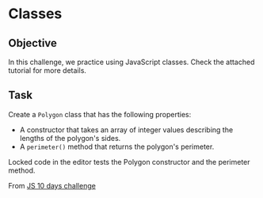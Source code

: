 # Classes

## Objective

In this challenge, we practice using JavaScript classes. Check the attached tutorial for more details.

## Task

Create a `Polygon` class that has the following properties:

- A constructor that takes an array of integer values describing the lengths of the polygon's sides.
- A `perimeter()` method that returns the polygon's perimeter.

Locked code in the editor tests the Polygon constructor and the perimeter method.

From [JS 10 days challenge](https://www.hackerrank.com/challenges/js10-class/problem)
